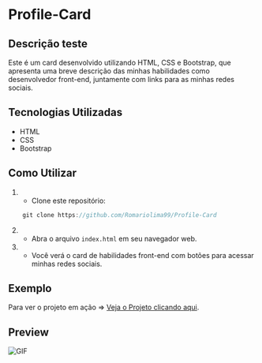 # Profile-Card


<!-- ![Preview do Card](assets/profile.jpeg) -->

## Descrição teste

Este é um card desenvolvido utilizando HTML, CSS e Bootstrap, que apresenta uma breve descrição das minhas habilidades como desenvolvedor front-end, juntamente com links para as minhas redes sociais.

## Tecnologias Utilizadas

- HTML
- CSS
- Bootstrap

## Como Utilizar

1. - Clone este repositório:
```js
    git clone https://github.com/Romariolima99/Profile-Card
 ```
2. - Abra o arquivo `index.html` em seu navegador web.
3. - Você verá o card de habilidades front-end com botões para acessar minhas redes sociais.

## Exemplo

Para ver o projeto em ação => <a href="https://profile-card-romario.vercel.app/" target="_blank">Veja o Projeto clicando aqui</a>.


## Preview

<img src="https://i.imgur.com/HsbWh7Q.png" alt="GIF" data-canonical-src="https://i.imgur.com/HsbWh7Q.png" style="max-width: 50%;">

